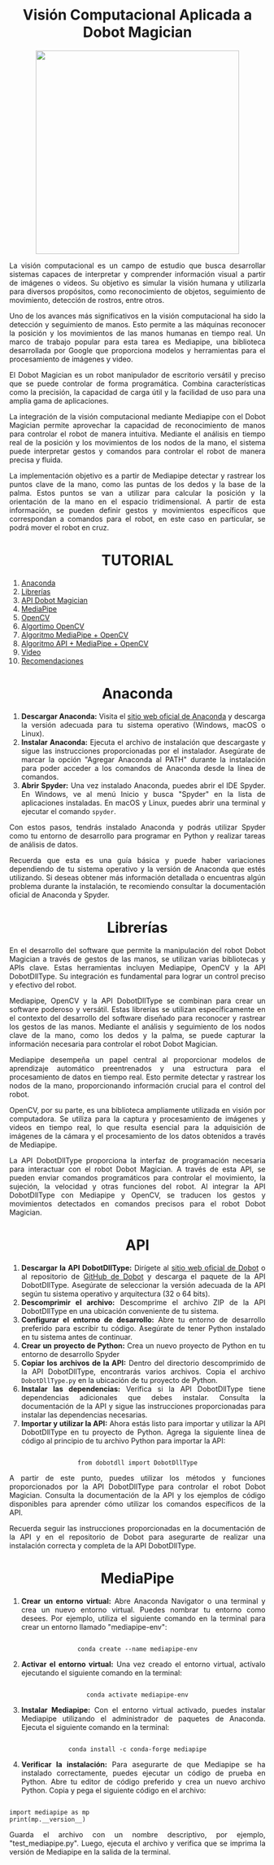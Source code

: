 <div id="header" align = "center">
  <h1 align = "center">Visión Computacional Aplicada a Dobot Magician</h1>
  <img src = "https://media.giphy.com/media/PlLanl8Bzcvr14IfjJ/giphy.gif" width="400"/>  
</div>

<div id = "exp" align = "center"> 
  <p align = "justify">La visión computacional es un campo de estudio que busca desarrollar sistemas capaces de interpretar y comprender información visual a partir    de imágenes o videos. Su objetivo es simular la visión humana y utilizarla para diversos propósitos, como reconocimiento de objetos, seguimiento de movimiento,       detección de rostros, entre otros.</p>
  <p align = "justify">Uno de los avances más significativos en la visión computacional ha sido la detección y seguimiento de manos. Esto permite a las máquinas        reconocer la posición y los movimientos de las manos humanas en tiempo real. Un marco de trabajo popular para esta tarea es Mediapipe, una biblioteca desarrollada    por Google que proporciona modelos y herramientas para el procesamiento de imágenes y video.</p>
  <p align = "justify">El Dobot Magician es un robot manipulador de escritorio versátil y preciso que se puede controlar de forma programática. Combina                 características como la precisión, la capacidad de carga útil y la facilidad de uso para una amplia gama de aplicaciones.</p>
  <p align = "justify">La integración de la visión computacional mediante Mediapipe con el Dobot Magician permite aprovechar la capacidad de reconocimiento de manos    para controlar el robot de manera intuitiva. Mediante el análisis en tiempo real de la posición y los movimientos de los nodos de la mano, el sistema puede         interpretar gestos y comandos para controlar el robot de manera precisa y fluida.</p>  
  <p align = "justify">La implementación objetivo es a partir de Mediapipe detectar y rastrear los puntos clave de la mano, como las puntas de los dedos y la base de la palma. Estos puntos se van a utilizar para calcular la posición y la orientación de la mano en el espacio tridimensional. A partir de esta información, se pueden definir gestos y movimientos específicos que correspondan a comandos para el robot, en este caso en particular, se podrá mover el robot en cruz.</p>
</div>
<div id = "tutorial" align = "center">
  <h1 align = "center">TUTORIAL</h1>
  <ol align = "justify">
    <li><a href="#anaconda">Anaconda</a></li>
    <li><a href="#librerias">Librerías</a></li>
    <li><a href="#API">API Dobot Magician</a></li>
    <li><a href="#mediapipe">MediaPipe</a></li>
    <li><a href="#cv2">OpenCV</a></li>
    <li><a href="#camara">Algortimo OpenCV</a></li>
    <li><a href="#manos">Algoritmo MediaPipe + OpenCV</a></li>
    <li><a href="#final">Algoritmo API + MediaPipe + OpenCV</a></li>
    <li><a href="#video">Video</a></li>
    <li><a href="#recomendacion">Recomendaciones</a></li>
  </ol>
  
</div>

<div id = "1" align = "center">
  <h1 id="anaconda" align = "center">Anaconda</h1>
<ol align = "justify">
  <li><strong>Descargar Anaconda:</strong> Visita el <a href="https://www.anaconda.com/products/individual">sitio web oficial de Anaconda</a> y descarga la versión adecuada para tu sistema operativo (Windows, macOS o Linux).</li>
  
  <li><strong>Instalar Anaconda:</strong> Ejecuta el archivo de instalación que descargaste y sigue las instrucciones proporcionadas por el instalador. Asegúrate de marcar la opción "Agregar Anaconda al PATH" durante la instalación para poder acceder a los comandos de Anaconda desde la línea de comandos.</li>
  
  <li><strong>Abrir Spyder:</strong> Una vez instalado Anaconda, puedes abrir el IDE Spyder. En Windows, ve al menú Inicio y busca "Spyder" en la lista de aplicaciones instaladas. En macOS y Linux, puedes abrir una terminal y ejecutar el comando <code>spyder</code>.</li>
</ol>

<p align = "justify">Con estos pasos, tendrás instalado Anaconda y podrás utilizar Spyder como tu entorno de desarrollo para programar en Python y realizar tareas de análisis de datos.</p>

<p align = "justify">Recuerda que esta es una guía básica y puede haber variaciones dependiendo de tu sistema operativo y la versión de Anaconda que estés utilizando. Si deseas obtener más información detallada o encuentras algún problema durante la instalación, te recomiendo consultar la documentación oficial de Anaconda y Spyder.</p>

</div>

<div id = "2" align = "center">
  <h1 id = "librerias" align = "center">Librerías</h1>
  <p align = "justify">En el desarrollo del software que permite la manipulación del robot Dobot Magician a través de gestos de las manos, se utilizan varias bibliotecas y APIs clave. Estas herramientas incluyen Mediapipe, OpenCV y la API DobotDllType. Su integración es fundamental para lograr un control preciso y efectivo del robot.</p>
  <p align = "justify">Mediapipe, OpenCV y la API DobotDllType se combinan para crear un software poderoso y versátil. Estas librerías se utilizan específicamente en el contexto del desarrollo del software diseñado para reconocer y rastrear los gestos de las manos. Mediante el análisis y seguimiento de los nodos clave de la mano, como los dedos y la palma, se puede capturar la información necesaria para controlar el robot Dobot Magician.</p>
  <p align = "justify">Mediapipe desempeña un papel central al proporcionar modelos de aprendizaje automático preentrenados y una estructura para el procesamiento de datos en tiempo real. Esto permite detectar y rastrear los nodos de la mano, proporcionando información crucial para el control del robot.</p>
  <p align = "justify">OpenCV, por su parte, es una biblioteca ampliamente utilizada en visión por computadora. Se utiliza para la captura y procesamiento de imágenes y videos en tiempo real, lo que resulta esencial para la adquisición de imágenes de la cámara y el procesamiento de los datos obtenidos a través de Mediapipe.</p>
  <p align = "justify">La API DobotDllType proporciona la interfaz de programación necesaria para interactuar con el robot Dobot Magician. A través de esta API, se pueden enviar comandos programáticos para controlar el movimiento, la sujeción, la velocidad y otras funciones del robot. Al integrar la API DobotDllType con Mediapipe y OpenCV, se traducen los gestos y movimientos detectados en comandos precisos para el robot Dobot Magician.</p>
</div>

<div id = "3" align = "center">
  <h1 id = "API" align = "center">API</h1>


<ol align = "justify">
  <li><strong>Descargar la API DobotDllType:</strong> Dirígete al <a href="https://www.dobot.cc/">sitio web oficial de Dobot</a> o al repositorio de <a href="https://github.com/DobotRobotics/DobotMagician">GitHub de Dobot</a> y descarga el paquete de la API DobotDllType. Asegúrate de seleccionar la versión adecuada de la API según tu sistema operativo y arquitectura (32 o 64 bits).</li>
  
  <li><strong>Descomprimir el archivo:</strong> Descomprime el archivo ZIP de la API DobotDllType en una ubicación conveniente de tu sistema.</li>
  
  <li><strong>Configurar el entorno de desarrollo:</strong> Abre tu entorno de desarrollo preferido para escribir tu código. Asegúrate de tener Python instalado en tu sistema antes de continuar.</li>
  
  <li><strong>Crear un proyecto de Python:</strong> Crea un nuevo proyecto de Python en tu entorno de desarrollo Spyder</li>
  
  <li><strong>Copiar los archivos de la API:</strong> Dentro del directorio descomprimido de la API DobotDllType, encontrarás varios archivos. Copia el archivo <code>DobotDllType.py</code> en la ubicación de tu proyecto de Python.</li>
  
  <li><strong>Instalar las dependencias:</strong> Verifica si la API DobotDllType tiene dependencias adicionales que debes instalar. Consulta la documentación de la API y sigue las instrucciones proporcionadas para instalar las dependencias necesarias.</li>
  
  <li><strong>Importar y utilizar la API:</strong> Ahora estás listo para importar y utilizar la API DobotDllType en tu proyecto de Python. Agrega la siguiente línea de código al principio de tu archivo Python para importar la API:</li>
</ol>

<pre aling = "center"><code class="language-python">
from dobotdll import DobotDllType
</code></pre>

<p align = "justify">A partir de este punto, puedes utilizar los métodos y funciones proporcionados por la API DobotDllType para controlar el robot Dobot Magician. Consulta la documentación de la API y los ejemplos de código disponibles para aprender cómo utilizar los comandos específicos de la API.</p>

<p align = "justify">Recuerda seguir las instrucciones proporcionadas en la documentación de la API y en el repositorio de Dobot para asegurarte de realizar una instalación correcta y completa de la API DobotDllType.</p>
</div>

<div id = "4" align = "center">
  <h1 id = "mediapipe" align = "center">MediaPipe</h1>
  <ol align = "justify">
  <li><strong>Crear un entorno virtual:</strong> Abre Anaconda Navigator o una terminal y crea un nuevo entorno virtual. Puedes nombrar tu entorno como desees. Por ejemplo, utiliza el siguiente comando en la terminal para crear un entorno llamado "mediapipe-env":</li>
</ol>
<pre><code class="language-bash">
conda create --name mediapipe-env
</code></pre>
<ol start="2" align = "justify">
  <li><strong>Activar el entorno virtual:</strong> Una vez creado el entorno virtual, actívalo ejecutando el siguiente comando en la terminal:</li>
</ol>
<pre><code class="language-bash">
conda activate mediapipe-env
</code></pre>
<ol start="3" align = "justify">
  <li><strong>Instalar Mediapipe:</strong> Con el entorno virtual activado, puedes instalar Mediapipe utilizando el administrador de paquetes de Anaconda. Ejecuta el siguiente comando en la terminal:</li>
</ol>
<pre><code class="language-bash">
conda install -c conda-forge mediapipe
</code></pre>
<ol start="4" align = "justify">
  <li><strong>Verificar la instalación:</strong> Para asegurarte de que Mediapipe se ha instalado correctamente, puedes ejecutar un código de prueba en Python. Abre tu editor de código preferido y crea un nuevo archivo Python. Copia y pega el siguiente código en el archivo:</li>
</ol>
<pre align = "justify"><code class="language-python">
import mediapipe as mp
print(mp.__version__)
</code></pre>
<p align = "justify">Guarda el archivo con un nombre descriptivo, por ejemplo, "test_mediapipe.py". Luego, ejecuta el archivo y verifica que se imprima la versión de Mediapipe en la salida de la terminal.</p>

</div>



